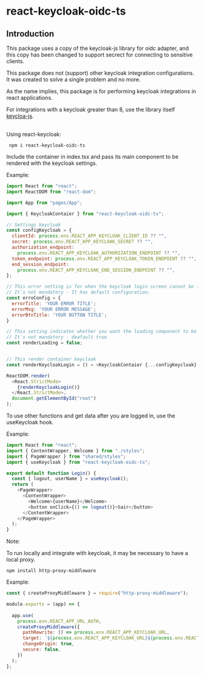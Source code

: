 # react-keycloak-oidc-ts

## Introduction

This package uses a copy of the keycloak-js library for oidc adapter, and this copy has been changed to support secrect for connecting to sensitive clients.

This package does not (support) other keycloak integration configurations. It was created to solve a single problem and no more.

As the name implies, this package is for performing keycloak integrations in react applications.

For integrations with a keycloak greater than 8, use the library itself [keycloa-js](https://www.npmjs.com/package/keycloak-js). 

\
Using react-keycloak:

```text
 npm i react-keycloak-oidc-ts
```

Include the container in index.tsx and pass its main component to be rendered with the keycloak settings.

Example:

```js
import React from "react";
import ReactDOM from "react-dom";

import App from "pages/App";

import { KeycloakContaier } from "react-keycloak-oidc-ts";

// Settings keycloak
const configKeycloak = {
  clientId: process.env.REACT_APP_KEYCLOAK_CLIENT_ID ?? "",
  secret: process.env.REACT_APP_KEYCLOAK_SECRET ?? "",
  authorization_endpoint:
    process.env.REACT_APP_KEYCLOAK_AUTHORIZATION_ENDPOINT ?? "",
  token_endpoint: process.env.REACT_APP_KEYCLOAK_TOKEN_ENDPOINT ?? "",
  end_session_endpoint:
    process.env.REACT_APP_KEYCLOAK_END_SESSION_ENDPOINT ?? "",
};

// This error setting is for when the keycloak login screen cannot be loaded. 
// It`s not mandatory - It has default configuration.
const erroConfig = {
  errorTitle: 'YOUR ERROR TITLE';
  errorMsg: 'YOUR ERROR MESSAGE';
  errorBtnTitle: 'YOUR BUTTON TITLE';
}

// This setting indicates whether you want the loading component to be rendered before the keycloak login screen.
// It`s not mandatory - deafault true
const renderLoading = false;


// This render container keycloak
const renderKeycloakLogin = () = <KeycloakContaier {...configKeycloak} rederElement={App} erroConfig={erroConfig} renderLoading={renderLoading}/>

ReactDOM.render(
  <React.StrictMode>
    {renderKeycloakLogin()}
  </React.StrictMode>,
  document.getElementById("root")
);

```

To use other functions and get data after you are logged in, use the useKeycloak hook.

Example:

```js
import React from "react";
import { ContentWrapper, Welcome } from "./styles";
import { PageWrapper } from "shared/styles";
import { useKeycloak } from "react-keycloak-oidc-ts";

export default function Login() {
  const { logout, userName } = useKeycloak();
  return (
    <PageWrapper>
      <ContentWrapper>
        <Welcome>{userName}</Welcome>
        <button onClick={() => logout()}>Sair</button>
      </ContentWrapper>
    </PageWrapper>
  );
}
```

Note:

To run locally and integrate with keycloak, it may be necessary to have a local proxy.

```text
npm install http-proxy-middleware
```

Example:

```js
const { createProxyMiddleware } = require("http-proxy-middleware");

module.exports = (app) => {
  
  app.use(
    process.evn.REACT_APP_URL_AUTH,
    createProxyMiddleware({
      pathRewrite: () => process.env.REACT_APP_KEYCLOAK_URL,
      target: `${process.env.REACT_APP_KEYCLOAK_URL}${process.env.REACT_APP_KEYCLOAK_PROXY_PATH_REDIRECT}`,
      changeOrigin: true,
      secure: false,
    })
  );
};


```
